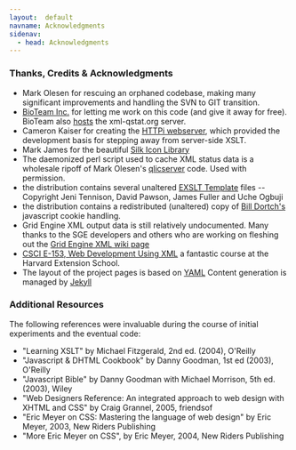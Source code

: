 ```yaml
---
layout:  default
navname: Acknowledgments
sidenav:
  - head: Acknowledgments
---
```


### Thanks, Credits &amp; Acknowledgments

- Mark Olesen for rescuing an orphaned codebase, making many significant
  improvements and handling the SVN to GIT transition.
- [BioTeam Inc.](http://www.bioteam.net) for letting me work on this code
  (and give it away for free).
  BioTeam also [hosts](http://gallery.bioteam.net/gallery/bioteamBDC)
  the xml-qstat.org server.
- Cameron Kaiser for creating the
  [HTTPi webserver](http://www.floodgap.com/httpi/), which
  provided the development basis for stepping away from server-side XSLT.
- Mark James for the beautiful
  [Silk Icon Library](http://www.famfamfam.com/lab/icons/silk/)
- The daemonized perl script used to cache XML status data is a wholesale
  ripoff of Mark Olesen's [qlicserver](http://wiki.gridengine.info/wiki/index.php/Olesen-FLEXlm-Integration)
  code. Used with permission.
- the distribution contains several unaltered
  [EXSLT Template](http://www.exslt.org/) files --
  Copyright Jeni Tennison, David Pawson, James Fuller and Uche Ogbuji
- the distribution contains a redistributed (unaltered) copy of
  [Bill Dortch's](http://www.google.co.uk/search?sourceid=navclient&amp;ie=UTF-8&amp;oe=UTF-8&amp;q=%22Bill+Dortch%22") javascript cookie handling.
- Grid Engine XML output data is still relatively undocumented.
  Many thanks to the SGE developers and others who are working on fleshing out
  the [Grid Engine XML wiki page](http://wiki.gridengine.info/wiki/index.php/GridEngine_XML)
- [CSCI E-153, Web Development Using XML](http://cscie153.dce.harvard.edu/)
  a fantastic course at the Harvard Extension School.
- The layout of the project pages is based on
  [YAML](http://www.yaml.de/en/)
  Content generation is managed by [Jekyll](http://jekyllrb.com/)

### Additional Resources

The following references were invaluable during the course of
initial experiments and the eventual code:

- "Learning XSLT" by Michael Fitzgerald, 2nd ed. (2004), O'Reilly
- "Javascript &amp; DHTML Cookbook" by Danny Goodman, 1st ed (2003), O'Reilly
- "Javascript Bible" by Danny Goodman with Michael Morrison, 5th ed. (2003), Wiley
- "Web Designers Reference: An integrated approach to web design with XHTML and CSS"
   by Craig Grannel, 2005, friendsof
- "Eric Meyer on CSS: Mastering the language of web design" by Eric Meyer, 2003,
   New Riders Publishing
- "More Eric Meyer on CSS", by Eric Meyer, 2004, New Riders Publishing

